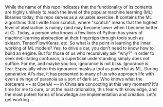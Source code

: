 While the name of this repo indicates that the functionality of its contents are highly unlikely to reach the level of the popular machine learning (ML) libraries today, this repo serves as a valuable exercise. It contains the ML algorithms that I write from scratch, where "scratch" means that the highest level of abstraction is numpy (and may become lower when I become better at C). Today, a person who knows a few lines of Python has years of machine learning abstraction at their fingertips through tools such as sklearn, TensorFlow/Keras, etc. So what is the point in learning the inner working of ML models? Yes, to drive a car, you don't need to know how to build an engine. But for those of us who recursively ask "why?" in order to seek debilitating confusion, a superficial understanding simply does not suffice. For me, and maybe you too, ignorance is not bliss. Ignorance is fear. Especially when this ignorance masks a tool as powerful as ML. During generative AI's rise, it has presented to many of us who approach life with even a twinge of paranoia as a sort of dark art. Who knows what the sorcerers ~~ at OpenAI ~~ in China are concocting at this very moment? It's time for me to cure, or at the least rationalize, this fear with knowledge, and the most potent forms of knowledge are implementation and creation. Let's get working ...

     
